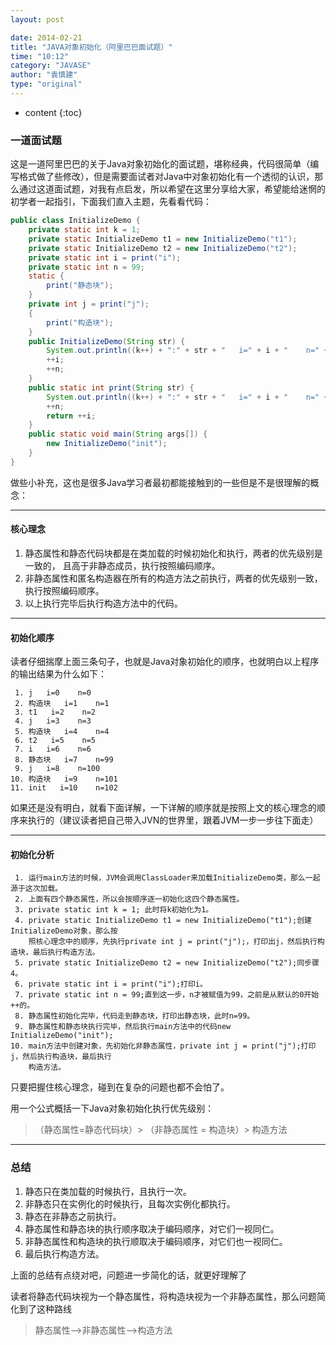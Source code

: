 ```yaml
---
layout: post

date: 2014-02-21
title: "JAVA对象初始化（阿里巴巴面试题）"
time: "10:12"
category: "JAVASE"
author: "袁慎建"
type: "original"
---
```


* content
{:toc}



### 一道面试题
这是一道阿里巴巴的关于Java对象初始化的面试题，堪称经典，代码很简单（编写格式做了些修改），但是需要面试者对Java中对象初始化有一个透彻的认识，那么通过这道面试题，对我有点启发，所以希望在这里分享给大家，希望能给迷惘的初学者一起指引，下面我们直入主题，先看看代码：

```java
public class InitializeDemo {
	private static int k = 1;
	private static InitializeDemo t1 = new InitializeDemo("t1");
	private static InitializeDemo t2 = new InitializeDemo("t2");
	private static int i = print("i");
	private static int n = 99;
	static {
		print("静态块");
	}
	private int j = print("j");
	{
		print("构造块");
	}
	public InitializeDemo(String str) {
		System.out.println((k++) + ":" + str + "   i=" + i + "    n=" + n);
		++i;
		++n;
	}
	public static int print(String str) {
		System.out.println((k++) + ":" + str + "   i=" + i + "    n=" + n);
		++n;
		return ++i;
	}
	public static void main(String args[]) {
		new InitializeDemo("init");
	}
}
```

做些小补充，这也是很多Java学习者最初都能接触到的一些但是不是很理解的概念：

---

#### 核心理念
1. 静态属性和静态代码块都是在类加载的时候初始化和执行，两者的优先级别是一致的，
  且高于非静态成员，执行按照编码顺序。
2. 非静态属性和匿名构造器在所有的构造方法之前执行，两者的优先级别一致，执行按照编码顺序。
3. 以上执行完毕后执行构造方法中的代码。

---

#### 初始化顺序
读者仔细揣摩上面三条句子，也就是Java对象初始化的顺序，也就明白以上程序的输出结果为什么如下：

```
 1. j   i=0    n=0
 2. 构造块   i=1    n=1
 3. t1   i=2    n=2
 4. j   i=3    n=3
 5. 构造块   i=4    n=4
 6. t2   i=5    n=5
 7. i   i=6    n=6
 8. 静态块   i=7    n=99
 9. j   i=8    n=100
10. 构造块   i=9    n=101
11. init   i=10    n=102
```

如果还是没有明白，就看下面详解，一下详解的顺序就是按照上文的核心理念的顺序来执行的（建议读者把自己带入JVN的世界里，跟着JVM一步一步往下面走）

---

#### 初始化分析

```
 1. 运行main方法的时候，JVM会调用ClassLoader来加载InitializeDemo类，那么一起源于这次加载。
 2. 上面有四个静态属性，所以会按顺序逐一初始化这四个静态属性。
 3. private static int k = 1; 此时将k初始化为1。
 4. private static InitializeDemo t1 = new InitializeDemo("t1");创建InitializeDemo对象，那么按
    照核心理念中的顺序，先执行private int j = print("j");，打印出j，然后执行构造块，最后执行构造方法。
 5. private static InitializeDemo t2 = new InitializeDemo("t2");同步骤4。
 6. private static int i = print("i");打印i。
 7. private static int n = 99;直到这一步，n才被赋值为99，之前是从默认的0开始++的。
 8. 静态属性初始化完毕，代码走到静态块，打印出静态块，此时n=99。
 9. 静态属性和静态块执行完毕，然后执行main方法中的代码new InitializeDemo("init");
10. main方法中创建对象，先初始化非静态属性，private int j = print("j");打印j，然后执行构造块，最后执行
    构造方法。
```
只要把握住核心理念，碰到在复杂的问题也都不会怕了。

用一个公式概括一下Java对象初始化执行优先级别：

>（静态属性=静态代码块）> （非静态属性 = 构造块）> 构造方法

---

### 总结
1. 静态只在类加载的时候执行，且执行一次。
2. 非静态只在实例化的时候执行，且每次实例化都执行。
3. 静态在非静态之前执行。
4. 静态属性和静态块的执行顺序取决于编码顺序，对它们一视同仁。
5. 非静态属性和构造块的执行顺取决于编码顺序，对它们也一视同仁。
6. 最后执行构造方法。

上面的总结有点绕对吧，问题进一步简化的话，就更好理解了

读者将静态代码块视为一个静态属性，将构造块视为一个非静态属性，那么问题简化到了这种路线

>静态属性-->非静态属性-->构造方法


